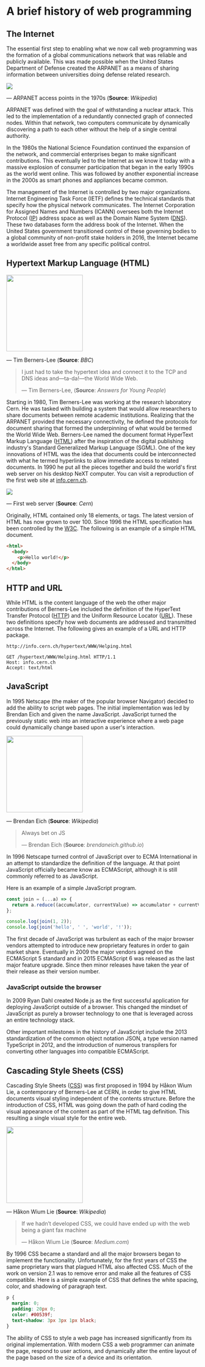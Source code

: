 # A brief history of web programming

## The Internet

The essential first step to enabling what we now call web programming was the formation of a global communications network that was reliable and publicly available. This was made possible when the United States Department of Defense created the ARPANET as a means of sharing information between universities doing defense related research.

<img src="arpanet1970s.jpg">

— ARPANET access points in the 1970s (**Source**: _Wikipedia_)

ARPANET was defined with the goal of withstanding a nuclear attack. This led to the implementation of a redundantly connected graph of connected nodes. Within that network, two computers communicate by dynamically discovering a path to each other without the help of a single central authority.

In the 1980s the National Science Foundation continued the expansion of the network, and commercial enterprises began to make significant contributions. This eventually led to the Internet as we know it today with a massive explosion of consumer participation that began in the early 1990s as the world went online. This was followed by another exponential increase in the 2000s as smart phones and appliances became common.

The management of the Internet is controlled by two major organizations. Internet Engineering Task Force (IETF) defines the technical standards that specify how the physical network communicates. The Internet Corporation for Assigned Names and Numbers (ICANN) oversees both the Internet Protocol ([IP](https://en.wikipedia.org/wiki/Internet_Protocol)) address space as well as the Domain Name System ([DNS](https://en.wikipedia.org/wiki/Domain_Name_System)). These two databases form the address book of the Internet. When the United States government transitioned control of these governing bodies to a global community of non-profit stake holders in 2016, the Internet became a worldwide asset free from any specific political control.

## Hypertext Markup Language (HTML)

<img src="timBernersLee.jpg" width=200 />

— Tim Berners-Lee (**Source**: _BBC_)

> I just had to take the hypertext idea and connect it to the TCP and DNS ideas and—ta-da!—the World Wide Web.
>
> — Tim Berners-Lee, (**Source**: _Answers for Young People_)

Starting in 1980, Tim Berners-Lee was working at the research laboratory Cern. He was tasked with building a system that would allow researchers to share documents between remote academic institutions. Realizing that the ARPANET provided the necessary connectivity, he defined the protocols for document sharing that formed the underpinning of what would be termed the World Wide Web. Berners-Lee named the document format HyperText Markup Language ([HTML](https://en.wikipedia.org/wiki/HTML)) after the inspiration of the digital publishing industry's Standard Generalized Markup Language (SGML). One of the key innovations of HTML was the idea that documents could be interconnected with what he termed hyperlinks to allow immediate access to related documents. In 1990 he put all the pieces together and build the world's first web server on his desktop NeXT computer. You can visit a reproduction of the first web site at [info.cern.ch](http://info.cern.ch/).

<img src="firstWebServer.jpg" />

— First web server (**Source**: _Cern_)

Originally, HTML contained only 18 elements, or tags. The latest version of HTML has now grown to over 100. Since 1996 the HTML specification has been controlled by the [W3C](https://www.w3.org/). The following is an example of a simple HTML document.

```html
<html>
  <body>
    <p>Hello world!</p>
  </body>
</html>
```

## HTTP and URL

While HTML is the content language of the web the other major contributions of Berners-Lee included the definition of the HyperText Transfer Protocol ([HTTP](https://en.wikipedia.org/wiki/Hypertext_Transfer_Protocol)) and the Uniform Resource Locator ([URL](https://en.wikipedia.org/wiki/URL)). These two definitions specify how web documents are addressed and transmitted across the Internet. The following gives an example of a URL and HTTP package.

```http
http://info.cern.ch/hypertext/WWW/Helping.html

GET /hypertext/WWW/Helping.html HTTP/1.1
Host: info.cern.ch
Accept: text/html
```

## JavaScript

In 1995 Netscape (the maker of the popular browser Navigator) decided to add the ability to script web pages. The initial implementation was led by Brendan Eich and given the name JavaScript. JavaScript turned the previously static web into an interactive experience where a web page could dynamically change based upon a user's interaction.

<img src="brendanEich.jpg" width=200 />

— Brendan Eich (**Source**: _Wikipedia_)

> Always bet on JS
>
> — Brendan Eich (**Source**: _brendaneich.github.io_)

In 1996 Netscape turned control of JavaScript over to ECMA International in an attempt to standardize the definition of the language. At that point JavaScript officially became know as ECMAScript, although it is still commonly referred to as JavaScript.

Here is an example of a simple JavaScript program.

```js
const join = (...a) => {
  return a.reduce((accumulator, currentValue) => accumulator + currentValue);
};

console.log(join(1, 2));
console.log(join('hello', ' ', 'world', '!'));
```

The first decade of JavaScript was turbulent as each of the major browser vendors attempted to introduce new proprietary features in order to gain market share. Eventually in 2009 the major vendors agreed on the ECMAScript 5 standard and in 2015 ECMAScript 6 was released as the last major feature upgrade. Since then minor releases have taken the year of their release as their version number.

### JavaScript outside the browser

In 2009 Ryan Dahl created Node.js as the first successful application for deploying JavaScript outside of a browser. This changed the mindset of JavaScript as purely a browser technology to one that is leveraged across an entire technology stack.

Other important milestones in the history of JavaScript include the 2013 standardization of the common object notation JSON, a type version named TypeScript in 2012, and the introduction of numerous transpilers for converting other languages into compatible ECMAScript.

## Cascading Style Sheets (CSS)

Cascading Style Sheets ([CSS](https://en.wikipedia.org/wiki/CSS)) was first proposed in 1994 by Håkon Wium Lie, a contemporary of Berners-Lee at CERN, in order to give HTML documents visual styling independent of the contents structure. Before the introduction of CSS, HTML was going down the path of hard coding the visual appearance of the content as part of the HTML tag definition. This resulting a single visual style for the entire web.

<img src="hakonLie.jpg" width=200 />

— Håkon Wium Lie (**Source**: _Wikipedia_)

> If we hadn’t developed CSS, we could have ended up with the web being a giant fax machine
>
> — Håkon Wium Lie (**Source**: _Medium.com_)

By 1996 CSS became a standard and all the major browsers began to implement the functionality. Unfortunately, for the first years of CSS the same proprietary wars that plagued HTML also affected CSS. Much of the work on version 2.1 was to remove error and make all the features of CSS compatible. Here is a simple example of CSS that defines the white spacing, color, and shadowing of paragraph text.

```css
p {
  margin: 0;
  padding: 20px 0;
  color: #00539f;
  text-shadow: 3px 3px 1px black;
}
```

The ability of CSS to style a web page has increased significantly from its original implementation. With modern CSS a web programmer can animate the page, respond to user actions, and dynamically alter the entire layout of the page based on the size of a device and its orientation.
